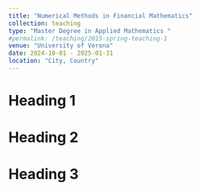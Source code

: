 ```yaml
---
title: "Numerical Methods in Financial Mathematics"
collection: teaching
type: "Master Degree in Applied Mathematics "
#permalink: /teaching/2015-spring-teaching-1
venue: "University of Verona"
date: 2024-10-01 - 2025-01-31
location: "City, Country"
---
```




Heading 1
======

Heading 2
======

Heading 3
======
